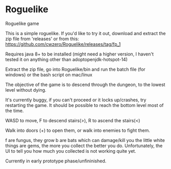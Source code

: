 # Roguelike

Roguelike game

This is a simple roguelike.  If you'd like to try it out, download and extract the zip file from 'releases' or from this: https://github.com/cwzero/Roguelike/releases/tag/fp_1

Requires java 8+ to be installed (might need a higher version, I haven't tested it on anything other than adoptopenjdk-hotspot-14)

Extract the zip file, go into Roguelike/bin and run the batch file (for windows) or the bash script on mac/linux

The objective of the game is to descend through the dungeon, to the lowest level without dying.

It's currently buggy, if you can't proceed or it locks up/crashes, try restarting the game.  It should be possible to reach the bottom level most of the time.

WASD to move, F to descend stairs(>), R to ascend the stairs(<)

Walk into doors (+) to open them, or walk into enemies to fight them.

f are fungus, they grow
b are bats which can damage/kill you
the little white things are gems, the more you collect the better you do.  Unfortunately, the UI to tell you how much you collected is not working quite yet.

Currently in early prototype phase/unfininished.
